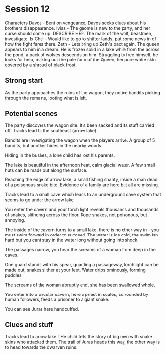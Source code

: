 # Session 12

Characters
Davos - Bent on vengeance, Davos seeks clues about his brothers disappearance.
Iviss - The gnome is new to the party, and her curse should come up. DESCRIBE HER. The mark of the wolf, beastmen, investigate.
Ix Chel - Would like to go to shifter lands, put some news in of how the fight fares there.
Zeth - Lets bring up Zeth's pact again. The queen appears to him in a dream. He is frozen solid in a lake while from the across the pond, a pack of wolves descends on him. Struggling to free himself, he looks for help, making out the pale form of the Queen, her pure white skin covered by a shroud of black frost. 

## Strong start
As the party approaches the ruins of the wagon, they notice bandits picking through the remains, looting what is left.

## Potential scenes
The party discovers the wagon site. It's been sacked and its stuff carried off. Tracks lead to the southeast (arrow lake).

Bandits are investigating the wagon when the players arrive. A group of 5 bandits, but another hides in the nearby woods.

Hiding in the bushes, a lone child has lost his parents.

The lake is beautiful in the afternoon heat, calm glacial water. A few small huts can be made out along the surface.

Reaching the edge of arrow lake, a small fishing shanty, inside a man dead of a poisonous snake bite. Evidence of a family are here but all are missing.

Tracks lead to a small cave which leads to an underground cave system that seems to go under the arrow lake

You enter the cavern and your torch light reveals thousands and thousands of snakes, slitherng across the floor. Rope snakes, not poisonous, but annoying.

The inside of the cavern turns to a small lake, there is no other way in - you must swim forward in order to succeed. The water is ice cold, the swim isn hard but you cant stay in the water long without going into shock.

The passages narrow, you hear the screams of a woman from deep in the caves.

One guard stands with his spear, guarding a passageway, torchlight can be made out, snakes slither at your feet. Water drips ominously, forming puddles

The screams of the woman abruptly end, she has been swallowed whole.

You enter into a circular cavern, here a priest in scales, surrounded by human followers, feeds a prisoner to a giant snake.

You can see Juras here handcuffed.

## Clues and stuff
Tracks lead to arrow lake
THe child tells the story of big men with snake skins who attacked them.
The trail of Juras heads this way, the other way is to head towards the dwarven ruins.

